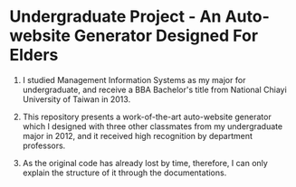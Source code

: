 # Undergraduate Project - An Auto-website Generator Designed For Elders

1. I studied Management Information Systems as my major for undergraduate, and receive a BBA Bachelor's title from National Chiayi University of Taiwan in 2013.

2. This repository presents a work-of-the-art auto-website generator which I designed with three other classmates from my undergraduate major in 2012, and it received high recognition by department professors.

3. As the original code has already lost by time, therefore, I can only explain the structure of it through the documentations.

 
